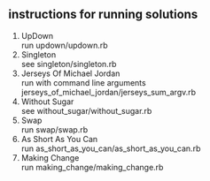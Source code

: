 ## instructions for running solutions
1. UpDown <br />
  run updown/updown.rb
2. Singleton <br />
see singleton/singleton.rb <br />
3. Jerseys Of Michael Jordan <br />
run with command line arguments jerseys_of_michael_jordan/jerseys_sum_argv.rb <br />
4. Without Sugar <br />
see without_sugar/without_sugar.rb <br />
5. Swap <br />
run swap/swap.rb <br />
6. As Short As You Can <br />
run as_short_as_you_can/as_short_as_you_can.rb <br />
7. Making Change <br />
run making_change/making_change.rb <br />
